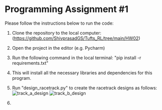 # Programming Assignment #1

Please follow the instructions below to run the code:

1. Clone the repository to the local computer: (https://github.com/ShivprasadGS/Tufts_RL/tree/main/HW02)
2. Open the project in the editor (e.g. Pycharm)
3. Run the following command in the local terminal: "pip install -r requirements.txt"
4. This will install all the necessary libraries and dependencies for this program.
5. Run "design_racetrack.py" to create the racetrack designs as follows:
![track_a_design](https://github.com/user-attachments/assets/057381fb-8121-434a-9a80-1f39b97161b0)
![track_b_design](https://github.com/user-attachments/assets/52eec310-2472-4dc9-8691-35bf29ab30b5)

6. 
